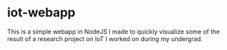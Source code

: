 # iot-webapp

This is a simple webapp in NodeJS I made to quickly visualize some of the result of a research project on IoT I worked on during my undergrad.
